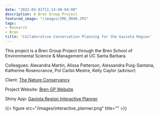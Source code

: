 ```yaml
---
date: "2022-03-01T11:14:48-04:00"
description: A Bren Group Project
featured_image: "/images/IMG_9040.JPG"
tags: 
- Research
- Bren
title: 'Collaborative Conservation Planning for the Gaviota Region'
---
```


This project is a Bren Group Project through the Bren School of Environmental Science & Management at UC Santa Barbara.

Colleagues: Alexandra Martin, Alissa Patterson, Alessandra Puig-Santana, Katherine Rosencrance, Pol Carbó Mestre, Kelly Caylor (advisor)

Client: [The Nature Conservancy](https://www.nature.org/en-us/)
 
Project Website: [Bren GP Website](https://bren.ucsb.edu/projects/evaluating-regional-conservation-opportunities-jack-and-laura-dangermond-preserve)

Shiny App: [Gaviota Region Interactive Planner](https://shinyapps.bren.ucsb.edu/TNC-Gaviota_Region_Interactive_Planner/)

{{< figure src="/images/interactive_planner.png" title="" >}}
